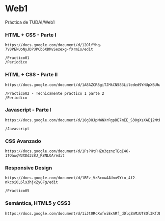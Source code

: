 # Web1
Práctica de TUDAI/Web1 

### HTML + CSS - Parte I

    https://docs.google.com/document/d/12OlfYhq-7V0PEkUoNyJDPUPCb5XDMvSezexg-fXrmIs/edit

    /Practico01
    /Periodico

### HTML + CSS - Parte II
    
    https://docs.google.com/document/d/1A8AZCR8giTJMkCN583Lileded9YHUpXBUhzxbFZIpVM/edit
    
    /Practico02 - Tecnicamente practico 1 parte 2
    /Periodico

### Javascript - Parte I

    https://docs.google.com/document/d/18gD8JpNWNXrRgpDE7mEE_S3OgXsXAEj2NtRohfHn5JA/edit

    /Javascript     

### CSS Avanzado

    https://docs.google.com/document/d/1PsPHtPHZn3qznzTEqI46-1TOawqW3XDd328J_K8NLOA/edit

### Responsive Design

    https://docs.google.com/document/d/1BEz_VzBcxwAAUnx9Yio_4f2-nkcoi0L6ls3hjxZyGFg/edit

    /Practico05

### Semántica, HTML5 y CSS3
    
    https://docs.google.com/document/d/1iJt0RcXwfwiExARf_dDlqZmMzUT8Ol3KfJLQhxhPjWs/edit


